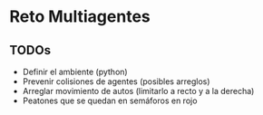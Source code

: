 # Reto Multiagentes

## TODOs
* Definir el ambiente (python)
* Prevenir colisiones de agentes (posibles arreglos)
* Arreglar movimiento de autos (limitarlo a recto y a la derecha)
* Peatones que se quedan en semáforos en rojo
